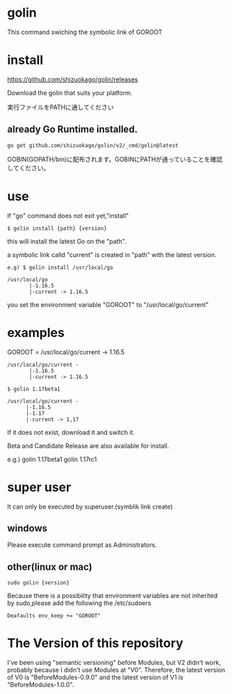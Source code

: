 # golin

This command swiching the symbolic link of GOROOT

# install

https://github.com/shizuokago/golin/releases

Download the golin that suits your platform.

実行ファイルをPATHに通してください


## already Go Runtime installed.

    go get github.com/shizuokago/golin/v2/_cmd/golin@latest

GOBIN(GOPATH/bin)に配布されます。GOBINにPATHが通っていることを確認してください。

# use

If "go" command does not exit yet,"install"

    $ golin install {path} {version}

this will install the latest Go on the "path".

a symbolic link calld "current" is created in "path" with the latest version.

    e.g) $ golin install /usr/local/go

```
/usr/local/go
       |-1.16.5
       |-current -> 1.16.5
```

you set the environment variable "GOROOT" to "/usr/local/go/current"

# examples

GOROOT = /usr/local/go/current -> 1.16.5

```
/usr/local/go/current -
       |-1.16.5
       |-current -> 1.16.5
```

    $ golin 1.17beta1

```
/usr/local/go/current -
      |-1.16.5
      |-1.17
      |-current -> 1,17
```

If it does not exist, download it and switch it.

Beta and Candidate Release are also available for install.

e.g.) golin 1.17beta1
      golin 1.17rc1

# super user

It can only be executed by superuser.(symblik link create)

## windows

Please execute command prompt as Administrators.

## other(linux or mac)

```
sudo golin {version}
```

Because there is a possibility that environment variables are not inherited by sudo,please add the following the /etc/sudoers

```
Deafaults env_keep += "GOROOT"
```


# The Version of this repository

I've been using "semantic versioning" before Modules, 
but V2 didn't work, probably because I didn't use Modules at "V0". 
Therefore, 
the latest version of V0 is "BeforeModules-0.9.0" 
and the latest version of V1 is "BeforeModules-1.0.0".
